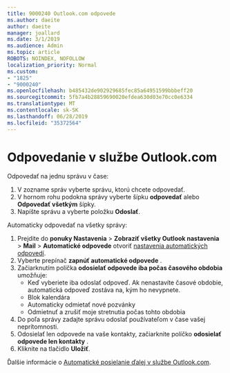 ```yaml
---
title: 9000240 Outlook.com odpovede
ms.author: daeite
author: daeite
manager: joallard
ms.date: 3/1/2019
ms.audience: Admin
ms.topic: article
ROBOTS: NOINDEX, NOFOLLOW
localization_priority: Normal
ms.custom:
- "1825"
- "9000240"
ms.openlocfilehash: b485432de902929685fec85a64951599bbbeff20
ms.sourcegitcommit: 5fb7a4b28859690020efdea630d03e70cc0e6334
ms.translationtype: MT
ms.contentlocale: sk-SK
ms.lasthandoff: 06/28/2019
ms.locfileid: "35372564"
---
```

# <a name="replying-in-outlookcom"></a>Odpovedanie v službe Outlook.com

Odpovedať na jednu správu v čase:

1. V zozname správ vyberte správu, ktorú chcete odpovedať.
2. V hornom rohu podokna správy vyberte šípku **odpovedať** alebo **Odpovedať všetkým** šípky.
3. Napíšte správu a vyberte položku **Odoslať**.

Automaticky odpovedať na všetky správy:

1. Prejdite do **ponuky Nastavenia** > **Zobraziť všetky Outlook nastavenia** > **Mail** > **Automatické odpovede** otvoriť [nastavenia automatických odpovedí](https://outlook.live.com/mail/options/mail/automaticReplies).
2. Vyberte prepínač **zapnúť automatické odpovede** .
3. Začiarknutím políčka **odosielať odpovede iba počas časového obdobia** umožňuje:
    - Keď vyberiete iba odoslať odpoveď. Ak nenastavíte časové obdobie, automatická odpoveď zostáva na, kým ho nevypnete.
    - Blok kalendára
    - Automaticky odmietať nové pozvánky
    - Odmietnuť a zrušiť moje stretnutia počas tohto obdobia
4. Do poľa správy zadajte správu odoslať používateľom v čase vašej neprítomnosti.
5. Odosielať len odpovede na vaše kontakty, začiarknite políčko **odosielať odpovede len kontakty** .
6. Kliknite na tlačidlo **Uložiť**.

Ďalšie informácie o [Automatické posielanie ďalej v službe Outlook.com](https://support.office.com/article/14614626-9855-48dc-a986-dec81d07b1a0).